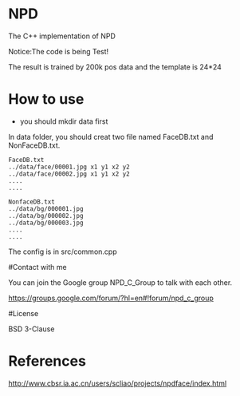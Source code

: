 # NPD

The C++ implementation of NPD

Notice:The code is being Test!

The result is trained by 200k pos data and the template is 24*24


# How to use
- you should mkdir data first

In data folder, you should creat two file named FaceDB.txt and NonFaceDB.txt.

```
FaceDB.txt
../data/face/00001.jpg x1 y1 x2 y2
../data/face/00002.jpg x1 y1 x2 y2
....
....
```

```
NonfaceDB.txt
../data/bg/000001.jpg
../data/bg/000002.jpg
../data/bg/000003.jpg
....
....
```

The config is in src/common.cpp 

#Contact with me

You can join the Google group NPD_C_Group to talk with each other.

https://groups.google.com/forum/?hl=en#!forum/npd_c_group

#License

BSD 3-Clause

# References

http://www.cbsr.ia.ac.cn/users/scliao/projects/npdface/index.html
